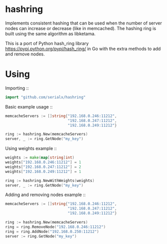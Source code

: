 hashring
============================

Implements consistent hashing that can be used when
the number of server nodes can increase or decrease (like in memcached).
The hashing ring is built using the same algorithm as libketama.

This is a port of Python hash_ring library <https://pypi.python.org/pypi/hash_ring/>
in Go with the extra methods to add and remove nodes.


Using
============================

Importing ::

```go
import "github.com/serialx/hashring"
```

Basic example usage ::

```go
memcacheServers := []string{"192.168.0.246:11212",
                            "192.168.0.247:11212",
                            "192.168.0.249:11212"}

ring := hashring.New(memcacheServers)
server, _ := ring.GetNode("my_key")
```

Using weights example ::

```go
weights := make(map[string]int)
weights["192.168.0.246:11212"] = 1
weights["192.168.0.247:11212"] = 2
weights["192.168.0.249:11212"] = 1

ring := hashring.NewWithWeights(weights)
server, _ := ring.GetNode("my_key")
```

Adding and removing nodes example ::

```go
memcacheServers := []string{"192.168.0.246:11212",
                            "192.168.0.247:11212",
                            "192.168.0.249:11212"}

ring := hashring.New(memcacheServers)
ring = ring.RemoveNode("192.168.0.246:11212")
ring = ring.AddNode("192.168.0.250:11212")
server := ring.GetNode("my_key")
```
